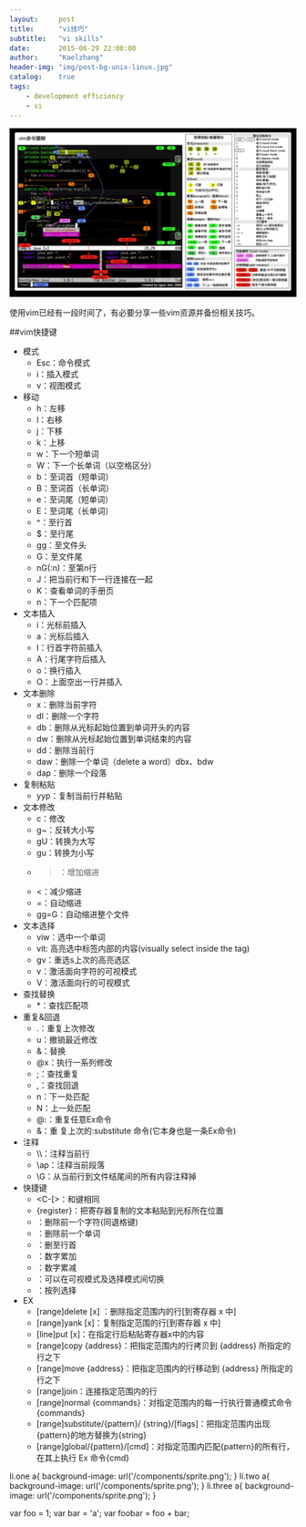 ```yaml
---
layout:     post
title:      "vi技巧"
subtitle:   "vi skills"
date:       2015-06-29 22:00:00
author:     "Kaelzhang"
header-img: "img/post-bg-unix-linux.jpg"
catalog:    true
tags:
    - development efficiency
    - vi 
---
```


![img](img/header/Vim命令图.jpg)

使用vim已经有一段时间了，有必要分享一些vim资源并备份相关技巧。

##vim快捷键
+ 模式
  - Esc：命令模式
  - i：插入模式
  - v：视图模式
+ 移动
  - h：左移
  - l：右移
  - j：下移
  - k：上移
  - w：下一个短单词
  - W：下一个长单词（以空格区分）
  - b：至词首（短单词）
  - B：至词首（长单词）
  - e：至词尾（短单词）
  - E：至词尾（长单词）
  - ^：至行首
  - $：至行尾
  - gg：至文件头
  - G：至文件尾
  - nG(:n)：至第n行
  - J：把当前行和下一行连接在一起
  - K：查看单词的手册页
  - n：下一个匹配项
+ 文本插入
  - i：光标前插入
  - a：光标后插入
  - I：行首字符前插入
  - A：行尾字符后插入
  - o：换行插入
  - O：上面空出一行并插入
+ 文本删除
  - x：删除当前字符
  - dl：删除一个字符
  - db：删除从光标起始位置到单词开头的内容
  - dw：删除从光标起始位置到单词结束的内容
  - dd：删除当前行
  - daw：删除一个单词（delete a word）dbx、bdw
  - dap：删除一个段落
+ 复制粘贴
  - yyp：复制当前行并粘贴
+ 文本修改
  - c：修改
  - g~：反转大小写
  - gU：转换为大写
  - gu：转换为小写
  - >：增加缩进
  - <：减少缩进
  - =：自动缩进
  - gg=G：自动缩进整个文件
+ 文本选择
  - viw：选中一个单词
  - vit: 高亮选中标签内部的内容(visually select inside the tag)
  - gv：重选s上次的高亮选区
  - v：激活面向字符的可视模式
  - V：激活面向行的可视模式
+ 查找替换
  - *：查找匹配项
+ 重复&回退
  - .：重复上次修改
  - u：撤销最近修改
  - &：替换
  - @x：执行一系列修改
  - ;：查找重复
  - ,：查找回退
  - n：下一处匹配
  - N：上一处匹配
  - @:：重复任意Ex命令
  - &：重 复上次的:substitute 命令(它本身也是一条Ex命令)
+ 注释
  - \\\：注释当前行
  - \\ap：注释当前段落
  - \\G：从当前行到文件结尾间的所有内容注释掉
+ 快捷键
  - <C-[>：和<Esc>键相同
  - <C-r>{register}：把寄存器复制的文本粘贴到光标所在位置
  - <C-h>：删除前一个字符(同退格键)
  - <C-w>：删除前一个单词
  - <C-u>：删至行首
  - <C-a>：数字累加
  - <C-x>：数字累减
  - <C-g>：可以在可视模式及选择模式间切换
  - <C-v>：按列选择
+ EX
  - [range]delete [x] ：删除指定范围内的行[到寄存器 x 中]
  - [range]yank [x]：复制指定范围的行[到寄存器 x 中]
  - [line]put [x]：在指定行后粘贴寄存器x中的内容
  - [range]copy {address}：把指定范围内的行拷贝到 {address} 所指定的行之下
  - [range]move {address}：把指定范围内的行移动到 {address} 所指定的行之下
  - [range]join：连接指定范围内的行
  - [range]normal {commands}：对指定范围内的每一行执行普通模式命令 {commands}
  - [range]substitute/{pattern}/ {string}/[flags]：把指定范围内出现{pattern}的地方替换为{string}
  - [range]global/{pattern}/[cmd]：对指定范围内匹配{pattern}的所有行，在其上执行 Ex 命令{cmd}


li.one   a{ background-image: url('/components/sprite.png'); }
li.two   a{ background-image: url('/components/sprite.png'); }
li.three a{ background-image: url('/components/sprite.png'); }


var foo = 1;
var bar = 'a';
var foobar = foo + bar;